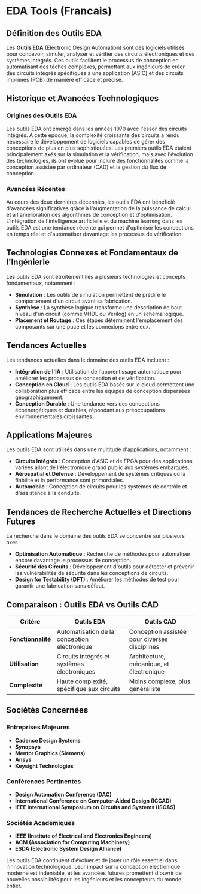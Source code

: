 # EDA Tools (Francais)

## Définition des Outils EDA

Les **Outils EDA** (Electronic Design Automation) sont des logiciels utilisés pour concevoir, simuler, analyser et vérifier des circuits électroniques et des systèmes intégrés. Ces outils facilitent le processus de conception en automatisant des tâches complexes, permettant aux ingénieurs de créer des circuits intégrés spécifiques à une application (ASIC) et des circuits imprimés (PCB) de manière efficace et précise.

## Historique et Avancées Technologiques

### Origines des Outils EDA

Les outils EDA ont émergé dans les années 1970 avec l'essor des circuits intégrés. À cette époque, la complexité croissante des circuits a rendu nécessaire le développement de logiciels capables de gérer des conceptions de plus en plus sophistiquées. Les premiers outils EDA étaient principalement axés sur la simulation et la vérification, mais avec l'évolution des technologies, ils ont évolué pour inclure des fonctionnalités comme la conception assistée par ordinateur (CAD) et la gestion du flux de conception.

### Avancées Récentes

Au cours des deux dernières décennies, les outils EDA ont bénéficié d'avancées significatives grâce à l'augmentation de la puissance de calcul et à l'amélioration des algorithmes de conception et d'optimisation. L'intégration de l'intelligence artificielle et du machine learning dans les outils EDA est une tendance récente qui permet d'optimiser les conceptions en temps réel et d'automatiser davantage les processus de vérification.

## Technologies Connexes et Fondamentaux de l'Ingénierie

Les outils EDA sont étroitement liés à plusieurs technologies et concepts fondamentaux, notamment :

- **Simulation** : Les outils de simulation permettent de prédire le comportement d'un circuit avant sa fabrication.
- **Synthèse** : La synthèse logique transforme une description de haut niveau d'un circuit (comme VHDL ou Verilog) en un schéma logique.
- **Placement et Routage** : Ces étapes déterminent l'emplacement des composants sur une puce et les connexions entre eux.
  
## Tendances Actuelles

Les tendances actuelles dans le domaine des outils EDA incluent :

- **Intégration de l'IA** : Utilisation de l'apprentissage automatique pour améliorer les processus de conception et de vérification.
- **Conception en Cloud** : Les outils EDA basés sur le cloud permettent une collaboration plus efficace entre les équipes de conception dispersées géographiquement.
- **Conception Durable** : Une tendance vers des conceptions écoénergétiques et durables, répondant aux préoccupations environnementales croissantes.

## Applications Majeures

Les outils EDA sont utilisés dans une multitude d'applications, notamment :

- **Circuits Intégrés** : Conception d'ASIC et de FPGA pour des applications variées allant de l'électronique grand public aux systèmes embarqués.
- **Aérospatial et Défense** : Développement de systèmes critiques où la fiabilité et la performance sont primordiales.
- **Automobile** : Conception de circuits pour les systèmes de contrôle et d'assistance à la conduite.

## Tendances de Recherche Actuelles et Directions Futures

La recherche dans le domaine des outils EDA se concentre sur plusieurs axes :

- **Optimisation Automatique** : Recherche de méthodes pour automatiser encore davantage le processus de conception.
- **Sécurité des Circuits** : Développement d'outils pour détecter et prévenir les vulnérabilités de sécurité dans les conceptions de circuits.
- **Design for Testability (DFT)** : Améliorer les méthodes de test pour garantir une fabrication sans défaut.

## Comparaison : Outils EDA vs Outils CAD

| **Critère**          | **Outils EDA**                                  | **Outils CAD**                              |
|----------------------|------------------------------------------------|--------------------------------------------|
| **Fonctionnalité**   | Automatisation de la conception électronique    | Conception assistée pour diverses disciplines |
| **Utilisation**      | Circuits intégrés et systèmes électroniques     | Architecture, mécanique, et électronique   |
| **Complexité**       | Haute complexité, spécifique aux circuits       | Moins complexe, plus généraliste           |

## Sociétés Concernées

### Entreprises Majeures

- **Cadence Design Systems**
- **Synopsys**
- **Mentor Graphics (Siemens)**
- **Ansys**
- **Keysight Technologies**

### Conférences Pertinentes

- **Design Automation Conference (DAC)**
- **International Conference on Computer-Aided Design (ICCAD)**
- **IEEE International Symposium on Circuits and Systems (ISCAS)**

### Sociétés Académiques

- **IEEE (Institute of Electrical and Electronics Engineers)**
- **ACM (Association for Computing Machinery)**
- **ESDA (Electronic System Design Alliance)**

Les outils EDA continuent d'évoluer et de jouer un rôle essentiel dans l'innovation technologique. Leur impact sur la conception électronique moderne est indéniable, et les avancées futures promettent d'ouvrir de nouvelles possibilités pour les ingénieurs et les concepteurs du monde entier.